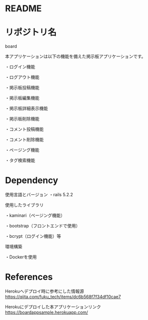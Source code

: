# README
# リポジトリ名
board

本アプリケーションは以下の機能を備えた掲示板アプリケーションです。

・ログイン機能

・ログアウト機能

・掲示板投稿機能

・掲示板編集機能

・掲示板詳細表示機能

・掲示板削除機能

・コメント投稿機能

・コメント削除機能

・ページング機能

・タグ検索機能

# Dependency
使用言語とバージョン
・rails 5.2.2

使用したライブラリ

・kaminari（ページング機能）

・bootstrap（フロントエンドで使用）

・bcrypt（ログイン機能）等

環境構築

・Dockerを使用

# References
Herokuへデプロイ時に参考にした情報源
https://qiita.com/fuku_tech/items/dc6b568f7f34df10cae7

Herokuにデプロイした本アプリケーションリンク
https://boardappsample.herokuapp.com/
